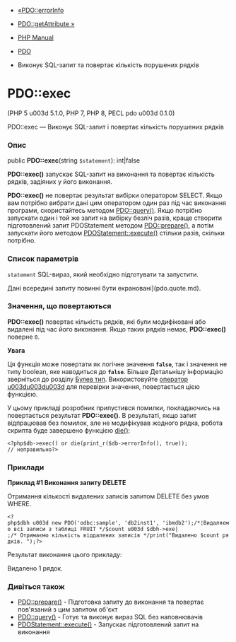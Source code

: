- [«PDO::errorInfo](pdo.errorinfo.md)
- [PDO::getAttribute »](pdo.getattribute.md)

- [PHP Manual](index.md)
- [PDO](class.pdo.md)
- Виконує SQL-запит та повертає кількість порушених рядків

# PDO::exec

(PHP 5 u003d 5.1.0, PHP 7, PHP 8, PECL pdo u003d 0.1.0)

PDO::exec — Виконує SQL-запит і повертає кількість порушених
рядків

### Опис

public **PDO::exec**(string `$statement`): int\|false

**PDO::exec()** запускає SQL-запит на виконання та повертає
кількість рядків, задіяних у його виконання.

**PDO::exec()** не повертає результат вибірки оператором SELECT. Якщо
вам потрібно вибрати дані цим оператором один раз під час виконання
програми, скористайтесь методом [PDO::query()](pdo.query.md). Якщо
потрібно запускати один і той же запит на вибірку безліч разів, краще
створити підготовлений запит PDOStatement методом
[PDO::prepare()](pdo.prepare.md), а потім запускати його методом
[PDOStatement::execute()](pdostatement.execute.md) стільки разів,
скільки потрібно.

### Список параметрів

`statement`
SQL-вираз, який необхідно підготувати та запустити.

Дані всередині запиту повинні бути
екрановані](pdo.quote.md).

### Значення, що повертаються

**PDO::exec()** повертає кількість рядків, які були модифіковані
або видалені під час його виконання. Якщо таких рядків немає, **PDO::exec()**
поверне `0`.

**Увага**

Ця функція може повертати як логічне значення **`false`**, так і
значення не типу boolean, яке наводиться до **`false`**. Більше
Детальнішу інформацію зверніться до розділу [Булев
тип](language.types.boolean.md). Використовуйте [оператор
u003du003du003d](language.operators.comparison.md) для перевірки значення,
повертається цією функцією.

У цьому прикладі розробник припустився помилки, покладаючись на повертається
результат **PDO::exec()**. В результаті, якщо запит відпрацював без
помилок, але не модифікував жодного рядка, робота скрипта буде
завершено функцією [die()](function.die.md):

`<?php$db->exec() or die(print_r($db->errorInfo(), true)); // неправильно?> `

### Приклади

**Приклад #1 Виконання запиту DELETE**

Отримання кількості видалених записів запитом DELETE без умов
WHERE.

` <?php$dbh u003d new PDO('odbc:sample', 'db2inst1', 'ibmdb2');/*¦Видаляємо всі записи з таблиці FRUIT */$count u003d $dbh->exe| ;/* Отримаємо кількість віддалених записів */print("Видалено $count рядків.
");?> `

Результат виконання цього прикладу:

Видалено 1 рядок.

### Дивіться також

- [PDO::prepare()](pdo.prepare.md) - Підготовка запиту до
виконання та повертає пов'язаний з цим запитом об'єкт
- [PDO::query()](pdo.query.md) - Готує та виконує
вираз SQL без наповнювачів
- [PDOStatement::execute()](pdostatement.execute.md) - Запускає
підготовлений запит на виконання
